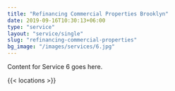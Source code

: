 ```yaml
---
title: "Refinancing Commercial Properties Brooklyn"
date: 2019-09-16T10:30:13+06:00
type: "service"
layout: "service/single"
slug: "refinancing-commercial-properties"
bg_image: "/images/services/6.jpg"
---
```



Content for Service 6 goes here.


{{< locations >}}